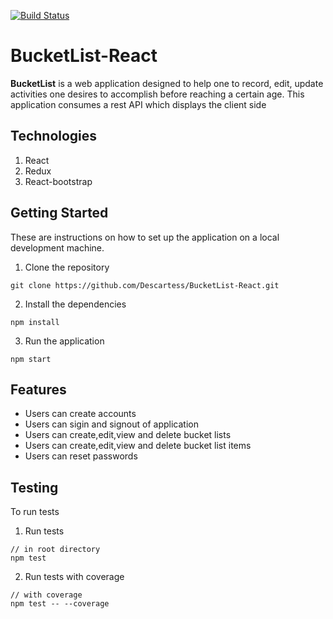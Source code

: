 [![Build Status](https://travis-ci.org/Descartess/BucketList-React.svg?branch=master)](https://travis-ci.org/Descartess/BucketList-React)
# BucketList-React

**BucketList** is a web application designed to help one to record, edit, update activities one desires to accomplish before reaching a certain age. This application consumes a rest API which displays the client side


## Technologies
1. React 
2. Redux
3. React-bootstrap


## Getting Started
These are instructions on how to set up the application on a local development machine.

1. Clone the repository 
```
git clone https://github.com/Descartess/BucketList-React.git
```
2. Install the dependencies
```
npm install
```
3. Run the application 
```
npm start
```

## Features 
* Users can create accounts
* Users can sigin and signout of application
* Users can create,edit,view and delete bucket lists
* Users can create,edit,view and delete bucket list items
* Users can reset passwords

## Testing
To run tests 
1. Run tests
```
// in root directory
npm test
```
2. Run tests with coverage
```
// with coverage
npm test -- --coverage
```
